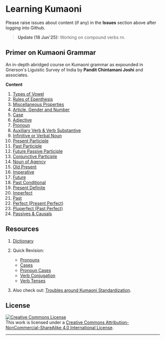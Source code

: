 # Learning Kumaoni
Please raise issues about content (if any) in the **Issues** section above after logging into Github.
> **Update (18 Jun'25):** Working on compound verbs rn.

## Primer on Kumaoni Grammar
An in-depth abridged course on Kumaoni grammar as expounded in Grierson's Liguistic Survey of India by <b>Pandit Chintamani Joshi</b> and associates.

<b>Content</b>

1. [Types of Vowel](/major/01_VowelTypes.md)
2. [Rules of Epenthesis](/major/02_Epenthesis.md)
3. [Miscellaneous Properties](/major/03_Miscellaneous.md)
4. [Article, Gender and Number](/major/04_ArticleGenderNumber.md)
5. [Case](/major/05_Cases.md)
6. [Adjective](/major/06_Adjectives.md)
7. [Pronoun](/major/07_Pronouns.md)
8. [Auxiliary Verb & Verb Substantive](/major/08_AuxiliaryVerbs.md)
9. [Infinitive or Verbal Noun](/major/09_Infinitive.md)
10. [Present Participle](/major/10_PresentParticiple.md)
11. [Past Participle](/major/11_PastParticiple.md)
12. [Future Passive Participle](/major/12_FuturePassiveParticiple.md)
13. [Conjunctive Participle](/major/13_ConjunctiveParticiple.md)
14. [Noun of Agency](/major/14_NounOfAgency.md)
15. [Old Present](/major/15_OldPresent.md)
16. [Imperative](/major/16_Imperative.md)
17. [Future](/major/17_Future.md)
18. [Past Conditional](/major/18_PastConditional.md)
19. [Present Definite](/major/19_PresentDefinite.md)
20. [Imperfect](/major/20_Imperfect.md)
21. [Past](/major/21_Past.md)
22. [Perfect (Present Perfect)](/major/22_Perfect.md)
23. [Pluperfect (Past Perfect)](/major/23_Pluperfect.md)
24. [Passives & Causals](/major/24_PassivesCausals.md)

## Resources
1. [Dictionary](/rsrc/0_Dictionary.md) 

2. Quick Revision:
   - [Pronouns](/rsrc/1_Pronouns.md)
   - [Cases](/rsrc/2_Cases.md)
   - [Pronoun Cases](/rsrc/3_PronounCases.md)
   - [Verb Conjugation](/rsrc/4_VerbConjugation.md)
   - [Verb Tenses](/rsrc/5_VerbTenses.md)

3. Also check out: [Troubles around Kumaoni Standardization](/rsrc/TroublingDilemma.md).

## License
<a rel="license" href="http://creativecommons.org/licenses/by-nc-sa/4.0/"><img alt="Creative Commons License" style="border-width:0" src="https://i.creativecommons.org/l/by-nc-sa/4.0/88x31.png" /></a><br />This work is licensed under a <a rel="license" href="http://creativecommons.org/licenses/by-nc-sa/4.0/">Creative Commons Attribution-NonCommercial-ShareAlike 4.0 International License</a>.

---
